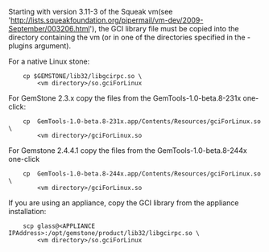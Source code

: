 Starting with version 3.11-3 of the Squeak vm(see 'http://lists.squeakfoundation.org/pipermail/vm-dev/2009-September/003206.html'), the GCI library file must be copied into the directory containing the vm (or in one of the directories specified in the -plugins argument).

For a native Linux stone:
```
	cp $GEMSTONE/lib32/libgcirpc.so \
		<vm directory>/so.gciForLinux
```
For GemStone 2.3.x copy the files from the GemTools-1.0-beta.8-231x one-click:
```
	cp  GemTools-1.0-beta.8-231x.app/Contents/Resources/gciForLinux.so \
		<vm directory>/gciForLinux.so
```
For Gemstone 2.4.4.1 copy the files from the GemTools-1.0-beta.8-244x one-click
```
	cp  GemTools-1.0-beta.8-244x.app/Contents/Resources/gciForLinux.so \
		<vm directory>/gciForLinux.so
```

If you are using an appliance, copy the GCI library from the appliance installation:
```
	scp glass@<APPLIANCE IPAddress>:/opt/gemstone/product/lib32/libgcirpc.so \
		<vm directory>/so.gciForLinux
```